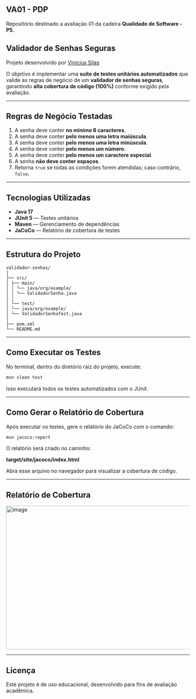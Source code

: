 ## VA01 - PDP

Repositório destinado a avaliação 01 da cadeira **Qualidade de Software - P5.**

## Validador de Senhas Seguras

Projeto desenvolvido por [Vinicius Silas](https://www.linkedin.com/in/vinicius-silas-2260162a2/) 

O objetivo é implementar uma **suíte de testes unitários automatizados** que valide as regras de negócio de um **validador de senhas seguras**, garantindo **alta cobertura de código (100%)** conforme exigido pela avaliação.

---

## Regras de Negócio Testadas

1. A senha deve conter **no mínimo 8 caracteres**.  
2. A senha deve conter **pelo menos uma letra maiúscula**.  
3. A senha deve conter **pelo menos uma letra minúscula**.  
4. A senha deve conter **pelo menos um número**.  
5. A senha deve conter **pelo menos um caractere especial**.  
6. A senha **não deve conter espaços**.  
7. Retorna `true` se todas as condições forem atendidas; caso contrário, `false`.

---

## Tecnologias Utilizadas

- **Java 17**
- **JUnit 5** — Testes unitários
- **Maven** — Gerenciamento de dependências
- **JaCoCo** — Relatório de cobertura de testes

---

## Estrutura do Projeto

```
validador-senhas/
│
├── src/
│ ├── main/
│ │ └── java/org/example/
│ │ └── ValidadorSenha.java
│ │
│ └── test/
│ └── java/org/example/
│ └── ValidadorSenhaTest.java
│
├── pom.xml
└── README.md
```

---

## Como Executar os Testes

No terminal, dentro do diretório raiz do projeto, execute:

```bash
mvn clean test
```

Isso executará todos os testes automatizados com o JUnit.

---

## Como Gerar o Relatório de Cobertura

Após executar os testes, gere o relatório do JaCoCo com o comando:

```bash
mvn jacoco:report
```

O relatório será criado no caminho:

**target/site/jacoco/index.html**

Abra esse arquivo no navegador para visualizar a cobertura de código.

---

## Relatório de Cobertura

<img width="1365" height="393" alt="image" src="https://github.com/user-attachments/assets/358075bd-ac40-4e45-97a1-42a42366512b" />

---

## Licença

Este projeto é de uso educacional, desenvolvido para fins de avaliação acadêmica.

